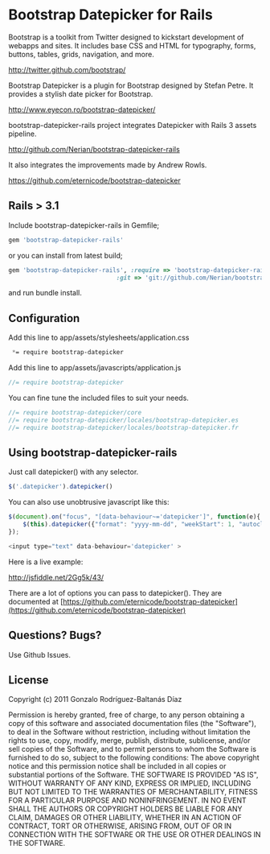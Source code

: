 # Bootstrap Datepicker for Rails
Bootstrap is a toolkit from Twitter designed to kickstart development of webapps and sites.
It includes base CSS and HTML for typography, forms, buttons, tables, grids, navigation, and more.

http://twitter.github.com/bootstrap/

Bootstrap Datepicker is a plugin for Bootstrap designed by Stefan Petre. It provides a stylish date picker for Bootstrap.

http://www.eyecon.ro/bootstrap-datepicker/

bootstrap-datepicker-rails project integrates Datepicker with Rails 3 assets pipeline.

http://github.com/Nerian/bootstrap-datepicker-rails

It also integrates the improvements made by Andrew Rowls.

https://github.com/eternicode/bootstrap-datepicker

## Rails > 3.1
Include bootstrap-datepicker-rails in Gemfile;

``` ruby
gem 'bootstrap-datepicker-rails'
```

or you can install from latest build;

``` ruby
gem 'bootstrap-datepicker-rails', :require => 'bootstrap-datepicker-rails',
                              :git => 'git://github.com/Nerian/bootstrap-datepicker-rails.git'
```

and run bundle install.

## Configuration

Add this line to app/assets/stylesheets/application.css

``` css
 *= require bootstrap-datepicker
```

Add this line to app/assets/javascripts/application.js

``` javascript
//= require bootstrap-datepicker
```

You can fine tune the included files to suit your needs.

```javascript
//= require bootstrap-datepicker/core
//= require bootstrap-datepicker/locales/bootstrap-datepicker.es
//= require bootstrap-datepicker/locales/bootstrap-datepicker.fr
```

## Using bootstrap-datepicker-rails

Just call datepicker() with any selector.

```javascript
$('.datepicker').datepicker()
```

You can also use unobtrusive javascript like this:

```javascript
$(document).on("focus", "[data-behaviour~='datepicker']", function(e){
    $(this).datepicker({"format": "yyyy-mm-dd", "weekStart": 1, "autoclose": true});
});

<input type="text" data-behaviour='datepicker' >

```

Here is a live example:

http://jsfiddle.net/2Gg5k/43/

There are a lot of options you can pass to datepicker(). They are documented at [https://github.com/eternicode/bootstrap-datepicker](https://github.com/eternicode/bootstrap-datepicker)

## Questions? Bugs?

Use Github Issues.

## License
Copyright (c) 2011 Gonzalo Rodríguez-Baltanás Díaz

Permission is hereby granted, free of charge, to any person obtaining a copy of this software and associated documentation files (the "Software"), to deal in the Software without restriction, including without limitation the rights to use, copy, modify, merge, publish, distribute, sublicense, and/or sell copies of the Software, and to permit persons to whom the Software is furnished to do so, subject to the following conditions:
The above copyright notice and this permission notice shall be included in all copies or substantial portions of the Software.
THE SOFTWARE IS PROVIDED "AS IS", WITHOUT WARRANTY OF ANY KIND, EXPRESS OR IMPLIED, INCLUDING BUT NOT LIMITED TO THE WARRANTIES OF MERCHANTABILITY, FITNESS FOR A PARTICULAR PURPOSE AND NONINFRINGEMENT. IN NO EVENT SHALL THE AUTHORS OR COPYRIGHT HOLDERS BE LIABLE FOR ANY CLAIM, DAMAGES OR OTHER LIABILITY, WHETHER IN AN ACTION OF CONTRACT, TORT OR OTHERWISE, ARISING FROM, OUT OF OR IN CONNECTION WITH THE SOFTWARE OR THE USE OR OTHER DEALINGS IN THE SOFTWARE.
